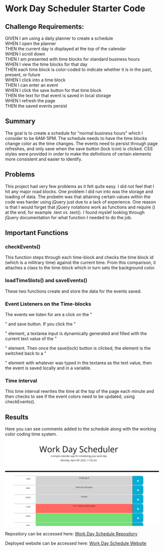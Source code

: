 # Work Day Scheduler Starter Code
## Challenge Requirements:
GIVEN I am using a daily planner to create a schedule  
WHEN I open the planner  
THEN the current day is displayed at the top of the calendar  
WHEN I scroll down  
THEN I am presented with time blocks for standard business hours  
WHEN I view the time blocks for that day  
THEN each time block is color-coded to indicate whether it is in the past, present, or future  
WHEN I click into a time block  
THEN I can enter an event  
WHEN I click the save button for that time block  
THEN the text for that event is saved in local storage  
WHEN I refresh the page  
THEN the saved events persist    


## Summary
The goal is to create a schedule for "normal business hours" which I consider to be 8AM-5PM. The schedule needs to have the time blocks change color as the time changes. The events need to persist through page refreshes, and only save when the save button (lock icon) is clicked. CSS styles were provided in order to make the definitions of certain elements more consistent and easier to identify.

## Problems
This project had very few problems as it felt quite easy. I did not feel that I hit any major road blocks. One problem I did run into was the storage and loading of data. The probelm was that attaining certain values within the code was harder using jQuery just due to a lack of experience. One reason is that I would forget that jQuery notations work as functions and require () at the end; for example
.text vs .text(). I found myslef looking through jQuery documentation for what function I needed to do the job.

## Important Functions 
### checkEvents()
This function steps through each time-block and checks the time block id (which is a militrary time) against the current time. From this comparison, it attaches a class to the time-block which in turn sets the background color.  

### loadTimeSlots() and saveEvents()
These two functions create and store the data for the events saved.

### Event Listeners on the Time-blocks
The events we listen for are a click on the "<p>" and save button.
If you click the "<p>" element, a textarea input is dynamically generated and filled with the current text value of the "<p>" element. Then once the save(lock) button is clicked, the element is the switched back to a "<p>" element with whatever was typed in the textarea as the text value, then the event is saved locally and in a variable. 

### Time interval
This time interval rewrites the time at the top of the page each minute and then checks to see if the event colors need to be updated, using checkEvents().

## Results
Here you can see comments added to the schedule along with the working color coding time system.  
![Working work day schedule](./assets/images/work-day-sample.PNG)

Repository can be accessed here: [Work Day Schedule Repository](https://github.com/ecarlson0123/work-day)  
  
Deployed website can be accessed here: [Work Day Schedule Website](https://ecarlson0123.github.io/work-day/)  

